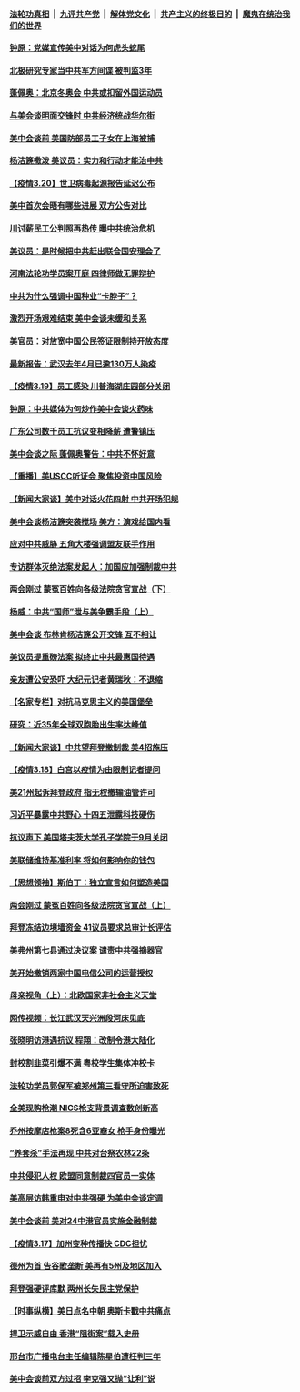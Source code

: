

####  [法轮功真相](../../../../basic/blob/master/README.md?t=03211031) &nbsp;|&nbsp; [九评共产党](../../../../9ping.md/blob/master/README.md?t=03211031) &nbsp;|&nbsp; [解体党文化](../../../../jtdwh.md/blob/master/README.md?t=03211031)  &nbsp;|&nbsp; [共产主义的终极目的](../../../../gczydzjmd.md/blob/master/README.md?t=03211031) &nbsp;|&nbsp; [魔鬼在统治我们的世界](../../../../mgztzwmdsj.md/blob/master/README.md?t=03211031) 

#### [钟原：党媒宣传美中对话为何虎头蛇尾](../pages/nf4514/n12824704.md?t=03211031) 

#### [北极研究专家当中共军方间谍 被判监3年](../pages/nf4514/n12824693.md?t=03211031) 

#### [蓬佩奥：北京冬奥会 中共或扣留外国运动员](../pages/nf4514/n12824675.md?t=03211031) 

#### [与美会谈明面交锋时 中共经济统战华尔街](../pages/nf4514/n12823978.md?t=03211031) 

#### [美中会谈前 美国防部员工子女在上海被捕](../pages/nf4514/n12824519.md?t=03211031) 

#### [杨洁篪撒泼 美议员：实力和行动才能治中共](../pages/nf4514/n12824409.md?t=03211031) 

#### [【疫情3.20】世卫病毒起源报告延迟公布](../pages/nf4514/n12824069.md?t=03211031) 

#### [美中首次会晤有哪些进展 双方公告对比](../pages/nf4514/n12823542.md?t=03211031) 

#### [川讨薪民工公判照再热传 曝中共统治危机](../pages/nf4514/n12823443.md?t=03211031) 

#### [美议员：是时候把中共赶出联合国安理会了](../pages/nf4514/n12823419.md?t=03211031) 

#### [河南法轮功学员案开庭 四律师做无罪辩护](../pages/nf4514/n12823129.md?t=03211031) 

#### [中共为什么强调中国种业“卡脖子”？](../pages/nf4514/n12823331.md?t=03211031) 

#### [激烈开场艰难结束 美中会谈未缓和关系](../pages/nf4514/n12822974.md?t=03211031) 

#### [美官员：对放宽中国公民签证限制持开放态度](../pages/nf4514/n12823022.md?t=03211031) 

#### [最新报告：武汉去年4月已逾130万人染疫](../pages/nf4514/n12822996.md?t=03211031) 

#### [【疫情3.19】员工感染 川普海湖庄园部分关闭](../pages/nf4514/n12822029.md?t=03211031) 

#### [钟原：中共媒体为何炒作美中会谈火药味](../pages/nf4514/n12822828.md?t=03211031) 

#### [广东公司数千员工抗议变相降薪 遭警镇压](../pages/nf4514/n12822876.md?t=03211031) 

#### [美中会谈之际 蓬佩奥警告：中共不怀好意](../pages/nf4514/n12822611.md?t=03211031) 

#### [【重播】美USCC听证会 聚焦投资中国风险](../pages/nf4514/n12820507.md?t=03211031) 

#### [【新闻大家谈】美中对话火花四射 中共开场犯规](../pages/nf4514/n12822415.md?t=03211031) 

#### [美中会谈杨洁篪突袭搅场 美方：演戏给国内看](../pages/nf4514/n12821980.md?t=03211031) 

#### [应对中共威胁 五角大楼强调盟友联手作用](../pages/nf4514/n12821246.md?t=03211031) 

#### [专访群体灭绝法案发起人：加国应加强制裁中共](../pages/nf4514/n12820821.md?t=03211031) 

#### [两会刚过 蒙冤百姓向各级法院贪官宣战（下）](../pages/nf4514/n12821060.md?t=03211031) 

#### [杨威：中共“国师”泄与美争霸手段（上）](../pages/nf4514/n12815281.md?t=03211031) 

#### [美中会谈 布林肯杨洁篪公开交锋 互不相让](../pages/nf4514/n12820967.md?t=03211031) 

#### [美议员提重磅法案 拟终止中共最惠国待遇](../pages/nf4514/n12820764.md?t=03211031) 

#### [亲友遭公安恐吓 大纪元记者黄瑞秋：不退缩](../pages/nf4514/n12820581.md?t=03211031) 

#### [【名家专栏】对抗马克思主义的美国堡垒](../pages/nf4514/n12820071.md?t=03211031) 

#### [研究：近35年全球双胞胎出生率达峰值](../pages/nf4514/n12819140.md?t=03211031) 

#### [【新闻大家谈】中共望拜登撤制裁 美4招施压](../pages/nf4514/n12820036.md?t=03211031) 

#### [【疫情3.18】白宫以疫情为由限制记者提问](../pages/nf4514/n12819406.md?t=03211031) 

#### [美21州起诉拜登政府 指无权撤输油管许可](../pages/nf4514/n12818670.md?t=03211031) 

#### [习近平暴露中共野心 十四五泄露科技硬伤](../pages/nf4514/n12818336.md?t=03211031) 

#### [抗议声下 美国塔夫茨大学孔子学院于9月关闭](../pages/nf4514/n12818413.md?t=03211031) 

#### [美联储维持基准利率 将如何影响你的钱包](../pages/nf4514/n12818491.md?t=03211031) 

#### [【思想领袖】斯伯丁：独立宣言如何塑造美国](../pages/nf4514/n12762867.md?t=03211031) 

#### [两会刚过 蒙冤百姓向各级法院贪官宣战（上）](../pages/nf4514/n12818547.md?t=03211031) 

#### [拜登冻结边境墙资金 41议员要求总审计长评估](../pages/nf4514/n12818243.md?t=03211031) 

#### [美弗州第七县通过决议案 谴责中共强摘器官](../pages/nf4514/n12813595.md?t=03211031) 

#### [美开始撤销两家中国电信公司的运营授权](../pages/nf4514/n12818025.md?t=03211031) 

#### [母亲视角（上）：北欧国家非社会主义天堂](../pages/nf4514/n12817375.md?t=03211031) 

#### [网传视频：长江武汉天兴洲段河床见底](../pages/nf4514/n12817869.md?t=03211031) 

#### [张晓明访港遇抗议 程翔：改制令港大陆化](../pages/nf4514/n12818105.md?t=03211031) 

#### [封校割韭菜引爆不满 粤校学生集体冲校卡](../pages/nf4514/n12818014.md?t=03211031) 

#### [法轮功学员郭保军被郑州第三看守所迫害致死](../pages/nf4514/n12817119.md?t=03211031) 

#### [全美现购枪潮 NICS枪支背景调查数创新高](../pages/nf4514/n12810118.md?t=03211031) 

#### [乔州按摩店枪案8死含6亚裔女 枪手身份曝光](../pages/nf4514/n12817721.md?t=03211031) 

#### [“养套杀”手法再现 中共对台祭农林22条](../pages/nf4514/n12817403.md?t=03211031) 

#### [中共侵犯人权 欧盟同意制裁四官员一实体](../pages/nf4514/n12817506.md?t=03211031) 

#### [美高层访韩重申对中共强硬 为美中会谈定调](../pages/nf4514/n12817483.md?t=03211031) 

#### [美中会谈前 美对24中港官员实施金融制裁](../pages/nf4514/n12816623.md?t=03211031) 

#### [【疫情3.17】加州变种传播快 CDC担忧](../pages/nf4514/n12816896.md?t=03211031) 

#### [德州为首 告谷歌垄断 美再有5州及地区加入](../pages/nf4514/n12816894.md?t=03211031) 

#### [拜登强硬评库默 两州长失民主党保护](../pages/nf4514/n12816924.md?t=03211031) 

#### [【时事纵横】美日点名中朝 奥斯卡戳中共痛点](../pages/nf4514/n12815859.md?t=03211031) 

#### [捍卫示威自由 香港“阻街案”载入史册](../pages/nf4514/n12811245.md?t=03211031) 

#### [邢台市广播电台主任编辑陈星伯遭枉判三年](../pages/nf4514/n12815420.md?t=03211031) 

#### [美中会谈前双方过招 李克强又抛“让利”说](../pages/nf4514/n12814541.md?t=03211031) 

